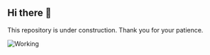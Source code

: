 ## Hi there 👋

This repository is under construction. Thank you for your patience.

![Working](Assets/[under-construction90s-90s.gif](https://github.com/Somrajkarki/Somrajkarki/blob/main/Assests/under-construction90s-90s.gif?raw=true))


<!--
**Somrajkarki/Somrajkarki** is a ✨ _special_ ✨ repository because its `README.md` (this file) appears on your GitHub profile.

Here are some ideas to get you started:

- 🔭 I’m currently working on ...
- 🌱 I’m currently learning ...
- 👯 I’m looking to collaborate on ...
- 🤔 I’m looking for help with ...
- 💬 Ask me about ...
- 📫 How to reach me: ...
- 😄 Pronouns: ...
- ⚡ Fun fact: ...
-->

